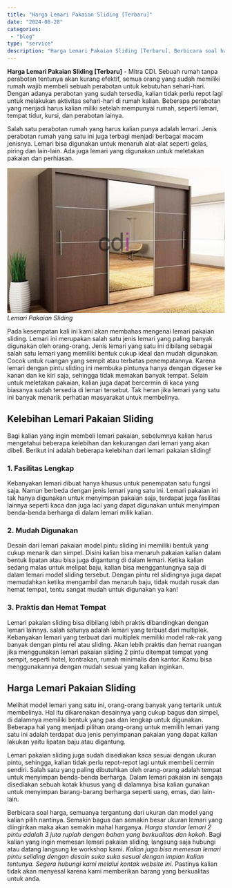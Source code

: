 ```yaml
---
title: "Harga Lemari Pakaian Sliding [Terbaru]"
date: "2024-08-28"
categories:
 - "blog"
type: "service"
description: "Harga Lemari Pakaian Sliding [Terbaru]. Berbicara soal harga, semuanya tergantung dari ukuran dan model yang kalian pilih nantinya. Semakin bagus dan semakin..."
---
```


**Harga Lemari Pakaian Sliding \[Terbaru\]** - Mitra CDI. Sebuah rumah tanpa perabotan tentunya akan kurang efektif, semua orang yang sudah memiliki rumah wajib membeli sebuah perabotan untuk kebutuhan sehari-hari. Dengan adanya perabotan yang sudah tersedia, kalian tidak perlu repot lagi untuk melakukan aktivitas sehari-hari di rumah kalian. Beberapa perabotan yang menjadi harus kalian miliki setelah mempunyai rumah, seperti lemari, tempat tidur, kursi, dan perabotan lainya.

Salah satu perabotan rumah yang harus kalian punya adalah lemari. Jenis perabotan rumah yang satu ini juga terbagi menjadi berbagai macam jenisnya. Lemari bisa digunakan untuk menaruh alat-alat seperti gelas, piring dan lain-lain. Ada juga lemari yang digunakan untuk meletakan pakaian dan perhiasan.

![Harga Lemari Pakaian Sliding [Terbaru]](/images/blog/lemari-sliding-001.jpg)
*Lemari Pakaian Sliding*

Pada kesempatan kali ini kami akan membahas mengenai lemari pakaian sliding. Lemari ini merupakan salah satu jenis lemari yang paling banyak digunakan oleh orang-orang. Jenis lemari yang satu ini dibilang sebagai salah satu lemari yang memiliki bentuk cukup ideal dan mudah digunakan. Cocok untuk ruangan yang sempit atau terbatas penempatannya. Karena lemari dengan pintu sliding ini membuka pintunya hanya dengan digeser ke kanan dan ke kiri saja, sehingga tidak memakan banyak tempat. Selain untuk meletakan pakaian, kalian juga dapat bercermin di kaca yang biasanya sudah tersedia di lemari tersebut. Tak heran jika lemari yang satu ini banyak menarik perhatian masyarakat untuk membelinya.

## Kelebihan Lemari Pakaian Sliding

Bagi kalian yang ingin membeli lemari pakaian, sebelumnya kalian harus mengetahui beberapa kelebihan dan kekurangan dari lemari yang akan dibeli. Berikut ini adalah beberapa kelebihan dari lemari pakaian sliding!
### 1\. Fasilitas Lengkap

Kebanyakan lemari dibuat hanya khusus untuk penempatan satu fungsi saja. Namun berbeda dengan jenis lemari yang satu ini. Lemari pakaian ini tak hanya digunakan untuk menyimpan pakaian saja, terdapat juga fasilitas lainnya seperti kaca dan juga laci yang dapat digunakan untuk menyimpan benda-benda berharga di dalam lemari milik kalian.

### 2\. Mudah Digunakan

Desain dari lemari pakaian model pintu sliding ini memiliki bentuk yang cukup menarik dan simpel. Disini kalian bisa menaruh pakaian kalian dalam bentuk lipatan atau bisa juga digantung di dalam lemari. Ketika kalian sedang malas untuk melipat baju, kalian bisa menggantungnya saja di dalam lemari model sliding tersebut. Dengan pintu rel slidingnya juga dapat memudahkan ketika mengambil dan menaruh baju, tidak mudah rusak dan hemat tempat, tentu sangat mudah untuk digunakan ya kan!
### 3\. Praktis dan Hemat Tempat

Lemari pakaian sliding bisa dibilang lebih praktis dibandingkan dengan lemari lainnya. salah satunya adalah lemari yang terbuat dari multiplek. Kebanyakan lemari yang terbuat dari multiplek memiliki model rak-rak yang banyak dengan pintu rel atau sliding. Akan lebih praktis dan hemat ruangan jika menggunakan lemari pakaian sliding 2 pintu ditempat tempat yang sempit, seperti hotel, kontrakan, rumah minimalis dan kantor. Kamu bisa menggunakannya dengan mudah sesuai yang kalian inginkan.

## Harga Lemari Pakaian Sliding

Melihat model lemari yang satu ini, orang-orang banyak yang tertarik untuk membelinya. Hal itu dikarenakan desainnya yang cukup bagus dan simpel, di dalamnya memiliki bentuk yang pas dan lengkap untuk digunakan. Beberapa hal yang menjadi pilihan orang-orang untuk memilih lemari yang satu ini adalah terdapat dua jenis penyimpanan pakaian yang dapat kalian lakukan yaitu lipatan baju atau digantung.

Lemari pakaian sliding juga sudah disediakan kaca sesuai dengan ukuran pintu, sehingga, kalian tidak perlu repot-repot lagi untuk membeli cermin sendiri. Salah satu yang paling dibutuhkan oleh orang-orang adalah tempat untuk menyimpan benda-benda berharga. Dalam lemari pakaian ini sengaja disediakan sebuah kotak khusus yang di dalamnya bisa kalian gunakan untuk menyimpan barang-barang berharga seperti uang, emas, dan lain-lain.

Berbicara soal harga, semuanya tergantung dari ukuran dan model yang kalian pilih nantinya. Semakin bagus dan semakin besar ukuran lemari yang diinginkan maka akan semakin mahal harganya. _Harga standar lemari 2 pintu adalah 3 juta rupiah dengan bahan yang berkualitas dan kokoh._ Bagi kalian yang ingin memesan lemari pakaian sliding, langsung saja hubungi atau datang langsung ke workshop kami. _Kalian juga bisa memesan lemari pintu seliding dengan desain suka suka sesuai dengan impian kalian tentunya. Segera hubungi kami melalui kontak website ini._ Pastinya kalian tidak akan menyesal karena kami memberikan barang yang berkualitas untuk anda.

